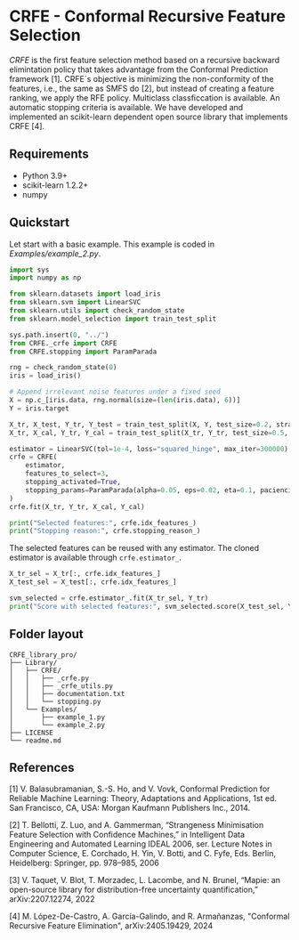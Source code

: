 # CRFE - Conformal Recursive Feature Selection

*CRFE*  is the first feature selection method based on a recursive backward elimintation policy that takes advantage from the Conformal Prediction framework [1]. CRFE´s objective is minimizing the non-conformity of the features, i.e., the same as SMFS do [2], but instead of creating a feature ranking, we apply the RFE policy. Multiclass classficcation is available. An automatic stopping criteria is available. We have developed and implemented an scikit-learn dependent open source library that implements CRFE [4].
 
## Requirements

- Python 3.9+
- scikit-learn 1.2.2+
- numpy

## Quickstart

Let start with a basic example. This example is coded in *Examples/example_2.py*.



```python
import sys
import numpy as np

from sklearn.datasets import load_iris
from sklearn.svm import LinearSVC
from sklearn.utils import check_random_state
from sklearn.model_selection import train_test_split

sys.path.insert(0, "../")
from CRFE._crfe import CRFE
from CRFE.stopping import ParamParada

rng = check_random_state(0)
iris = load_iris()

# Append irrelevant noise features under a fixed seed
X = np.c_[iris.data, rng.normal(size=(len(iris.data), 6))]
Y = iris.target

X_tr, X_test, Y_tr, Y_test = train_test_split(X, Y, test_size=0.2, stratify=Y)
X_tr, X_cal, Y_tr, Y_cal = train_test_split(X_tr, Y_tr, test_size=0.5, stratify=Y_tr)

estimator = LinearSVC(tol=1e-4, loss="squared_hinge", max_iter=300000)
crfe = CRFE(
    estimator,
    features_to_select=3,
    stopping_activated=True,
    stopping_params=ParamParada(alpha=0.05, eps=0.02, eta=0.1, paciencia=20),
)
crfe.fit(X_tr, Y_tr, X_cal, Y_cal)

print("Selected features:", crfe.idx_features_)
print("Stopping reason:", crfe.stopping_reason_)
```

The selected features can be reused with any estimator. The cloned estimator is available through `crfe.estimator_`.

```python
X_tr_sel = X_tr[:, crfe.idx_features_]
X_test_sel = X_test[:, crfe.idx_features_]

svm_selected = crfe.estimator_.fit(X_tr_sel, Y_tr)
print("Score with selected features:", svm_selected.score(X_test_sel, Y_test))
```

## Folder layout

```
CRFE_library_pro/
├── Library/
│   ├── CRFE/
│   │   ├── _crfe.py
│   │   ├── _crfe_utils.py
│   │   ├── documentation.txt
│   │   └── stopping.py
│   └── Examples/
│       ├── example_1.py
│       └── example_2.py
├── LICENSE
└── readme.md
```





## References 

[1] V. Balasubramanian, S.-S. Ho, and V. Vovk, Conformal Prediction
for Reliable Machine Learning: Theory, Adaptations and Applications,
1st ed. San Francisco, CA, USA: Morgan Kaufmann Publishers Inc.,
2014.

[2] T. Bellotti, Z. Luo, and A. Gammerman, “Strangeness Minimisation
Feature Selection with Confidence Machines,” in Intelligent Data Engineering
and Automated Learning IDEAL 2006, ser. Lecture Notes in
Computer Science, E. Corchado, H. Yin, V. Botti, and C. Fyfe, Eds.
Berlin, Heidelberg: Springer, pp. 978–985, 2006

[3] V. Taquet, V. Blot, T. Morzadec, L. Lacombe, and N. Brunel,
“Mapie: an open-source library for distribution-free uncertainty
quantification,” arXiv:2207.12274, 2022

[4] M. López-De-Castro, A. García-Galindo, and R. Armañanzas, 
"Conformal Recursive Feature Elimination", arXiv:2405.19429, 2024
